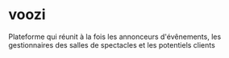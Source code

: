 # voozi
Plateforme qui réunit à la fois les annonceurs d'évênements, les gestionnaires des salles de spectacles et les potentiels clients
